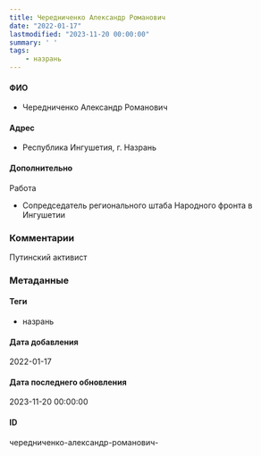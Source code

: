 ```yaml
---
title: Чередниченко Александр Романович
date: "2022-01-17"
lastmodified: "2023-11-20 00:00:00"
summary: ' '
tags: 
    - назрань
---
```

<!--# pp1-->
<!--## Фигурант-->
<!--### Личные данные-->
#### ФИО
- Чередниченко Александр Романович
#### Адрес
- Республика Ингушетия, г. Назрань
#### Дополнительно
Работа
- Сопредседатель регионального штаба Народного фронта в Ингушетии
### Комментарии
Путинский активист
### Метаданные
#### Теги
- назрань
#### Дата добавления
2022-01-17
#### Дата последнего обновления
2023-11-20 00:00:00
#### ID
чередниченко-александр-романович-
<!--## END;-->

